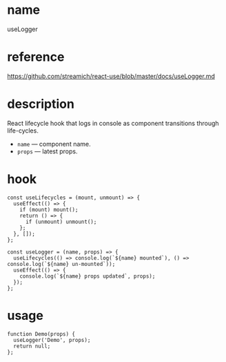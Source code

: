 # name

useLogger

# reference

https://github.com/streamich/react-use/blob/master/docs/useLogger.md

# description

React lifecycle hook that logs in console as component transitions through life-cycles.

- `name` &mdash; component name.
- `props` &mdash; latest props.

# hook

```
const useLifecycles = (mount, unmount) => {
  useEffect(() => {
    if (mount) mount();
    return () => {
      if (unmount) unmount();
    };
  }, []);
};

const useLogger = (name, props) => {
  useLifecycles(() => console.log(`${name} mounted`), () => console.log(`${name} un-mounted`));
  useEffect(() => {
    console.log(`${name} props updated`, props);
  });
};
```

# usage

```
function Demo(props) {
  useLogger('Demo', props);
  return null;
};
```
